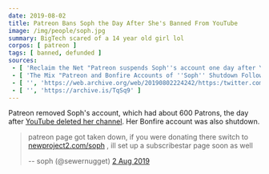 ```yaml
---
date: 2019-08-02
title: Patreon Bans Soph the Day After She's Banned From YouTube
image: /img/people/soph.jpg
summary: BigTech scared of a 14 year old girl lol
corpos: [ patreon ]
tags: [ banned, defunded ]
sources:
 - [ 'Reclaim the Net "Patreon suspends Soph''s account one day after YouTube deleted her channel" by Tom Parker', 'https://reclaimthenet.org/soph-patreon-removed/' ]
 - [ 'The Mix "Patreon and Bonfire Accounts of ''Soph'' Shutdown Following YouTube Ban" by Spencer Baculi', 'https://www.themix.net/2019/08/patreon-and-bonfire-accounts-of-soph-shutdown-following-youtube-ban/' ]
 - [ '', 'https://web.archive.org/web/20190802224242/https:/twitter.com/sewernugget/status/1157417155471609856' ]
 - [ '', 'https://archive.is/TqSq9' ]
---
```


Patreon removed Soph's account, which had about 600 Patrons, the day after [YouTube deleted her channel](/e/youtube-bans-soph/).
Her Bonfire account was also shutdown.

> patreon page got taken down, if you were donating there switch to [newproject2.com/soph](http://newproject2.com/soph) , ill set up a subscribestar page soon as well
>
> -- soph (@sewernugget) [2 Aug 2019](https://web.archive.org/web/20190802224242/https:/twitter.com/sewernugget/status/1157417155471609856)
